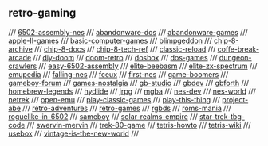 ## retro-gaming

/// [6502-assembly-nes](https://100r.co/site/6502_assembly.html)
/// [abandonware-dos](https://www.abandonwaredos.com)
/// [abandonware-games](https://www.myabandonware.com)
/// [apple-II-games](https://archive.org/details/softwarelibrary_apple_games)
/// [basic-computer-games](https://github.com/coding-horror/basic-computer-games)
/// [blimpgeddon](https://narwhal.itch.io/blimpgeddon)
/// [chip-8-archive](https://johnearnest.github.io/chip8Archive/)
/// [chip-8-docs](https://github.com/mattmikolay/chip-8)
/// [chip-8-tech-ref](http://devernay.free.fr/hacks/chip8/C8TECH10.HTM)
/// [classic-reload](https://classicreload.com)
/// [coffe-break-arcade](https://www.coffeebreakarcade.com)
/// [diy-doom](https://github.com/amroibrahim/DIYDoom)
/// [doom-retro](https://github.com/bradharding/doomretro)
/// [dosbox](https://www.dosbox.com/)
/// [dos-games](https://dosgames.com)
/// [dungeon-crawlers](https://dungeoncrawlers.org/)
/// [easy-6502-assembly](https://skilldrick.github.io/easy6502/)
/// [elite-beebasm](https://github.com/markmoxon/cassette-elite-beebasm)
/// [elite-zx-spectrum](https://worldofspectrum.org/archive/software/games/elite-firebird-software-ltd)
/// [emupedia](https://github.com/Emupedia/emupedia.github.io)
/// [falling-nes](https://github.com/vblank182/falling-nes)
/// [fceux](https://github.com/TASVideos/fceux)
/// [first-nes](https://github.com/gregkrsak/first_nes)
/// [game-boomers](http://www.gameboomers.com/)
/// [gameboy-forum](https://gbdev.io)
/// [games-nostalgia](https://gamesnostalgia.com)
/// [gb-studio](https://chrismaltby.itch.io/gb-studio)
/// [gbdev](https://gbdev.io/)
/// [gbforth](https://gbforth.org/)
/// [homebrew-legends](https://www.homebrewlegends.com/)
/// [hydlide](http://www.hardcoregaming101.net/hydlide-article/)
/// [jrpg](https://en.wikipedia.org/wiki/History_of_Eastern_role-playing_video_games#Japanese_role-playing_games)
/// [mgba](https://mgba.io/)
/// [nes-dev](https://wiki.nesdev.com/w/index.php/Nesdev_Wiki)
/// [nes-world](http://www.nesworld.com/)
/// [netrek](https://www.netrek.org/)
/// [open-emu](https://openemu.org)
/// [play-classic-games](https://playclassic.games/)
/// [play-this-thing](http://www.playthisthing.com/)
/// [project-abe](https://felipemanga.github.io/ProjectABE/)
/// [retro-adventures](http://www.retroadventures.net/)
/// [retro-games](https://www.retrogames.cz/?language=EN)
/// [rgbds](https://rgbds.gbdev.io/)
/// [roms-mania](https://romsmania.cc/)
/// [roguelike-in-6502](https://www.youtube.com/watch?v=whhTuBpkcrY&list=PL7IgmhqRiwzEIVAOhZWnby6WPsQ8alFSI)
/// [sameboy](https://sameboy.github.io)
/// [solar-realms-empire](http://www-cs-students.stanford.edu/~amitp/Articles/SRE-Documentation.html)
/// [star-trek-tbg-code](https://www.codeproject.com/Articles/28228/Star-Trek-1971-Text-Game)
/// [swervin-mervin](https://github.com/buntine/SwervinMervin)
/// [trek-80-game](https://www.richardloxley.com/trek80/)
/// [tetris-howto](https://www.wikihow.com/Play-Tetris)
/// [tetris-wiki](https://tetris.fandom.com/wiki/)
/// [usebox](gemini://capsule.usebox.net/games/)
/// [vintage-is-the-new-world](https://vintageisthenewold.com/)
///

